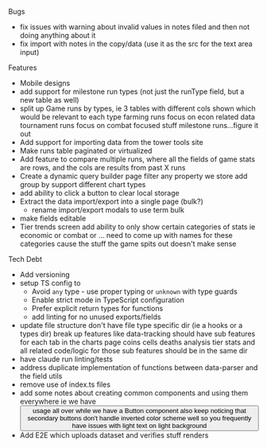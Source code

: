 Bugs
- fix issues with warning about invalid values in notes filed and then not doing anything about it
- fix import with notes in the copy/data (use it as the src for the text area input)

Features
- Mobile designs
- add support for milestone run types (not just the runType field, but a new table as well)
- split up Game runs by types, ie 3 tables with different cols shown which would be relevant to each type
    farming runs focus on econ related data
    tournament runs focus on combat focused stuff
    milestone runs...figure it out
- Add support for importing data from the tower tools site    
- Make runs table paginated or virtualized
- Add feature to compare multiple runs, where all the fields of game stats are rows, and the cols are results from past X runs
- Create a dynamic query builder page
    filter any property we store
    add group by
    support different chart types
- add ability to click a button to clear local storage
- Extract the data import/export into a single page (bulk?)
    - rename import/export modals to use term bulk
- make fields editable
- Tier trends screen
    add ability to only show certain categories of stats
        ie economic or combat or ... need to come up with names for these categories cause the stuff the game spits out doesn't make sense

Tech Debt
- Add versioning
- setup TS config to
    - Avoid `any` type - use proper typing or `unknown` with type guards
    - Enable strict mode in TypeScript configuration
    - Prefer explicit return types for functions
    - add linting for no unused exports/fields
- update file structure
    don't have file type specific dir (ie a hooks or a types dir)
    break up features
        like data-tracking should have sub features for each tab in the charts page
            coins
            cells
            deaths analysis
            tier stats
        and all related code/logic for those sub features should be in the same dir
- have claude run linting/tests
- address duplicate implementation of functions between data-parser and the field utils
- remove use of index.ts files
- add some notes about creating common components and using them everywhere
    ie we have <button> usage all over while we have a Button component
    also keep noticing that secondary buttons don't handle inverted color scheme well
    so you frequently have issues with light text on light background
- Add E2E which uploads dataset and verifies stuff renders
